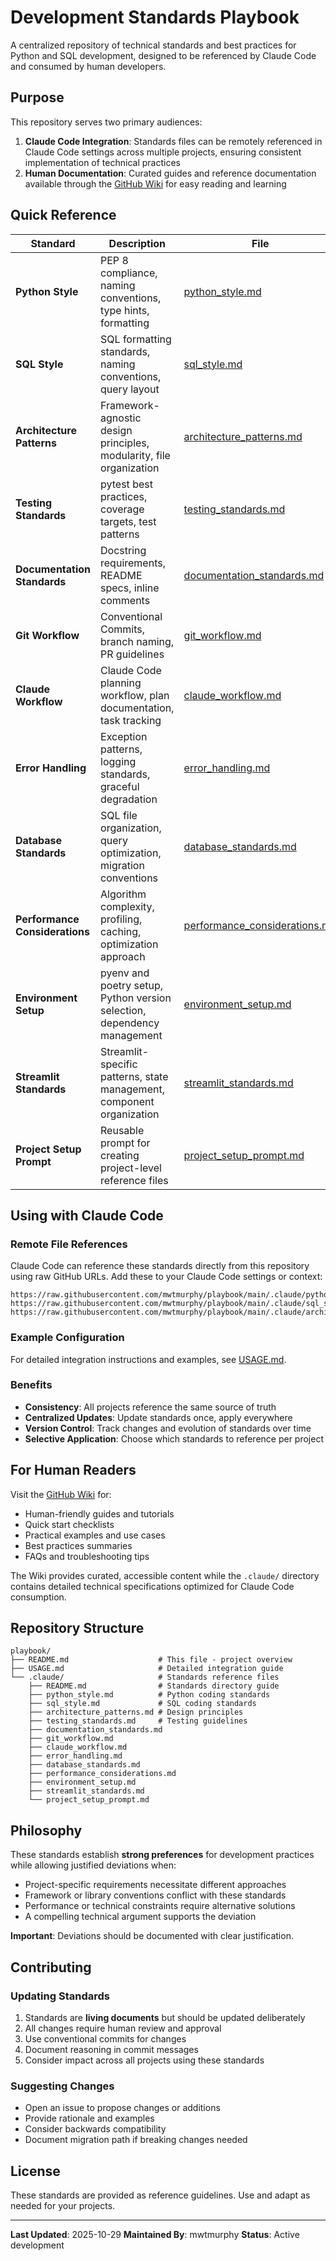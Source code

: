 # Development Standards Playbook

A centralized repository of technical standards and best practices for Python and SQL development, designed to be referenced by Claude Code and consumed by human developers.

## Purpose

This repository serves two primary audiences:

1. **Claude Code Integration**: Standards files can be remotely referenced in Claude Code settings across multiple projects, ensuring consistent implementation of technical practices
2. **Human Documentation**: Curated guides and reference documentation available through the [GitHub Wiki](https://github.com/mwtmurphy/playbook/wiki) for easy reading and learning

## Quick Reference

| Standard | Description | File |
|----------|-------------|------|
| **Python Style** | PEP 8 compliance, naming conventions, type hints, formatting | [python_style.md](.claude/python_style.md) |
| **SQL Style** | SQL formatting standards, naming conventions, query layout | [sql_style.md](.claude/sql_style.md) |
| **Architecture Patterns** | Framework-agnostic design principles, modularity, file organization | [architecture_patterns.md](.claude/architecture_patterns.md) |
| **Testing Standards** | pytest best practices, coverage targets, test patterns | [testing_standards.md](.claude/testing_standards.md) |
| **Documentation Standards** | Docstring requirements, README specs, inline comments | [documentation_standards.md](.claude/documentation_standards.md) |
| **Git Workflow** | Conventional Commits, branch naming, PR guidelines | [git_workflow.md](.claude/git_workflow.md) |
| **Claude Workflow** | Claude Code planning workflow, plan documentation, task tracking | [claude_workflow.md](.claude/claude_workflow.md) |
| **Error Handling** | Exception patterns, logging standards, graceful degradation | [error_handling.md](.claude/error_handling.md) |
| **Database Standards** | SQL file organization, query optimization, migration conventions | [database_standards.md](.claude/database_standards.md) |
| **Performance Considerations** | Algorithm complexity, profiling, caching, optimization approach | [performance_considerations.md](.claude/performance_considerations.md) |
| **Environment Setup** | pyenv and poetry setup, Python version selection, dependency management | [environment_setup.md](.claude/environment_setup.md) |
| **Streamlit Standards** | Streamlit-specific patterns, state management, component organization | [streamlit_standards.md](.claude/streamlit_standards.md) |
| **Project Setup Prompt** | Reusable prompt for creating project-level reference files | [project_setup_prompt.md](.claude/project_setup_prompt.md) |

## Using with Claude Code

### Remote File References

Claude Code can reference these standards directly from this repository using raw GitHub URLs. Add these to your Claude Code settings or context:

```
https://raw.githubusercontent.com/mwtmurphy/playbook/main/.claude/python_style.md
https://raw.githubusercontent.com/mwtmurphy/playbook/main/.claude/sql_style.md
https://raw.githubusercontent.com/mwtmurphy/playbook/main/.claude/architecture_patterns.md
```

### Example Configuration

For detailed integration instructions and examples, see [USAGE.md](USAGE.md).

### Benefits

- **Consistency**: All projects reference the same source of truth
- **Centralized Updates**: Update standards once, apply everywhere
- **Version Control**: Track changes and evolution of standards over time
- **Selective Application**: Choose which standards to reference per project

## For Human Readers

Visit the [GitHub Wiki](https://github.com/mwtmurphy/playbook/wiki) for:
- Human-friendly guides and tutorials
- Quick start checklists
- Practical examples and use cases
- Best practices summaries
- FAQs and troubleshooting tips

The Wiki provides curated, accessible content while the `.claude/` directory contains detailed technical specifications optimized for Claude Code consumption.

## Repository Structure

```
playbook/
├── README.md                    # This file - project overview
├── USAGE.md                     # Detailed integration guide
└── .claude/                     # Standards reference files
    ├── README.md                # Standards directory guide
    ├── python_style.md          # Python coding standards
    ├── sql_style.md             # SQL coding standards
    ├── architecture_patterns.md # Design principles
    ├── testing_standards.md     # Testing guidelines
    ├── documentation_standards.md
    ├── git_workflow.md
    ├── claude_workflow.md
    ├── error_handling.md
    ├── database_standards.md
    ├── performance_considerations.md
    ├── environment_setup.md
    ├── streamlit_standards.md
    └── project_setup_prompt.md
```

## Philosophy

These standards establish **strong preferences** for development practices while allowing justified deviations when:

- Project-specific requirements necessitate different approaches
- Framework or library conventions conflict with these standards
- Performance or technical constraints require alternative solutions
- A compelling technical argument supports the deviation

**Important**: Deviations should be documented with clear justification.

## Contributing

### Updating Standards

1. Standards are **living documents** but should be updated deliberately
2. All changes require human review and approval
3. Use conventional commits for changes
4. Document reasoning in commit messages
5. Consider impact across all projects using these standards

### Suggesting Changes

- Open an issue to propose changes or additions
- Provide rationale and examples
- Consider backwards compatibility
- Document migration path if breaking changes needed

## License

These standards are provided as reference guidelines. Use and adapt as needed for your projects.

---

**Last Updated**: 2025-10-29
**Maintained By**: mwtmurphy
**Status**: Active development
